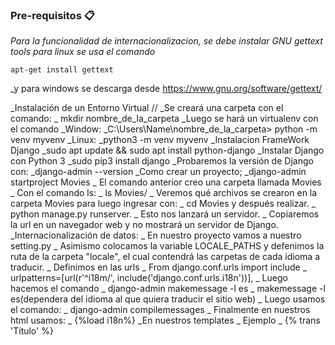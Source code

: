 ### Pre-requisitos 📋

_Para la funcionalidad de internacionalizacion, se debe instalar GNU gettext tools para linux se usa el comando_

```
apt-get install gettext
```
_y para windows se descarga desde https://www.gnu.org/software/gettext/

_Instalación de un Entorno Virtual //
_Se creará una carpeta con el comando:
_ mkdir nombre_de_la_carpeta
_Luego se hará un virtualenv con el comando
_Window:
_C:\Users\Name\nombre_de_la_carpeta> python -m venv myvenv
_Linux:
_python3 -m venv myvenv
_Instalacion FrameWork Django
_sudo apt update && sudo apt install python-django
_Instalar Django con Python 3
_sudo pip3 install django
_Probaremos la versión de Django con:
_django-admin --version 
_Como crear un proyecto;
_django-admin startproject Movies
_ El comando anterior creo una carpeta llamada Movies    
_ Con el comando ls:
_ ls Movies/
_ Veremos qué archivos se crearon en la carpeta Movies para luego ingresar con:
_ cd Movies y después realizar.
_ python manage.py runserver.
_ Esto nos lanzará un servidor.
_ Copiaremos la url en un navegador web y no mostrará un servidor de Django.
_Internacionalización de datos:
_ En nuestro proyecto vamos a nuestro setting.py
_ Asimismo colocamos la variable LOCALE_PATHS y defenimos la ruta de la carpeta "locale", el cual       contendrá las carpetas de cada idioma a traducir.
_ Definimos en las urls
_ From django.conf.urls import include
_ urlpatterns=[url(r'^i18m/', include('django.conf.urls.i18n'))],
_ Luego hacemos el comando 
_ django-admin makemessage -l es 
_ makemessage -l es(dependera del idioma al que quiera traducir el sitio web)
_ Luego usamos el comando:
_ django-admin compilemessages
_ Finalmente en nuestros html usamos:
_ {%load i18n%}
_En nuestros templates 
_ Ejemplo
_ {% trans 'Título' %}
